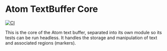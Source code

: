 # Atom TextBuffer Core
[![CI](https://github.com/atom/text-buffer/actions/workflows/ci.yml/badge.svg)](https://github.com/atom/text-buffer/actions/workflows/ci.yml)

This is the core of the Atom text buffer, separated into its own module so its tests can be run headless. It handles the storage and manipulation of text and associated regions (markers).

